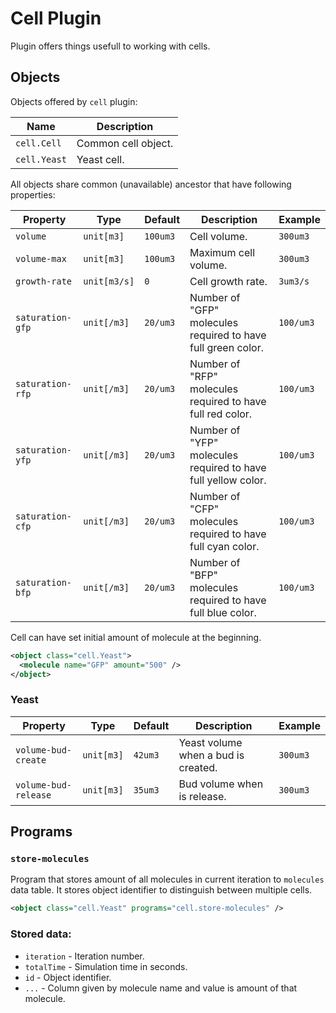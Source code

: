 
# Cell Plugin

Plugin offers things usefull to working with cells.

## Objects

Objects offered by `cell` plugin:

| Name            | Description         |
| --------------- | ------------------- |
| `cell.Cell`     | Common cell object. |
| `cell.Yeast`    | Yeast cell.         |

All objects share common (unavailable) ancestor that have following properties:

| Property         | Type         | Default  | Description                                                   | Example  |
| ---------------- | ------------ | -------- | ------------------------------------------------------------- | -------- |
| `volume`         | `unit[m3]`   | `100um3` | Cell volume.                                                  | `300um3` |
| `volume-max`     | `unit[m3]`   | `100um3` | Maximum cell volume.                                          | `300um3` |
| `growth-rate`    | `unit[m3/s]` | `0`      | Cell growth rate.                                             | `3um3/s` |
| `saturation-gfp` | `unit[/m3]`  | `20/um3` | Number of "GFP" molecules required to have full green color.  | `100/um3` |
| `saturation-rfp` | `unit[/m3]`  | `20/um3` | Number of "RFP" molecules required to have full red color.    | `100/um3` |
| `saturation-yfp` | `unit[/m3]`  | `20/um3` | Number of "YFP" molecules required to have full yellow color. | `100/um3` |
| `saturation-cfp` | `unit[/m3]`  | `20/um3` | Number of "CFP" molecules required to have full cyan color.   | `100/um3` |
| `saturation-bfp` | `unit[/m3]`  | `20/um3` | Number of "BFP" molecules required to have full blue color.   | `100/um3` |

Cell can have set initial amount of molecule at the beginning.

```xml
<object class="cell.Yeast">
  <molecule name="GFP" amount="500" />
</object>
```

### Yeast

| Property             | Type       | Default | Description                         | Example  |
| -------------------- | ---------- | ------- | ----------------------------------- | -------- |
| `volume-bud-create`  | `unit[m3]` | `42um3` | Yeast volume when a bud is created. | `300um3` |
| `volume-bud-release` | `unit[m3]` | `35um3` | Bud volume when is release.         | `300um3` |

## Programs

### `store-molecules`

Program that stores amount of all molecules in current iteration to `molecules` data table. It stores object identifier to distinguish between multiple cells.

```xml
<object class="cell.Yeast" programs="cell.store-molecules" />
```

### Stored data:

* `iteration` - Iteration number.
* `totalTime` - Simulation time in seconds.
* `id`        - Object identifier.
* `...`       - Column given by molecule name and value is amount of that molecule.
